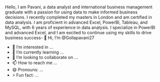 Hello, I am Pavani, a data analyst and international business management graduate with a passion for using data to make informed business decisions. I recently completed my masters in London and am certified in data analysis. I am proficient in advanced Excel, PowerBI, Tableau, and MySQL, with 6 years of experience in data analysis. I specialize in PowerBI and advanced Excel, and I am excited to continue using my skills to drive business success- 👋 Hi, I’m @Gollapavani27
- 👀 I’m interested in ...
- 🌱 I’m currently learning ...
- 💞️ I’m looking to collaborate on ...
- 📫 How to reach me ...
- 😄 Pronouns: ...
- ⚡ Fun fact: ...

<!---
Gollapavani27/Gollapavani27 is a ✨ special ✨ repository because its `README.md` (this file) appears on your GitHub profile.
You can click the Preview link to take a look at your changes.
--->
